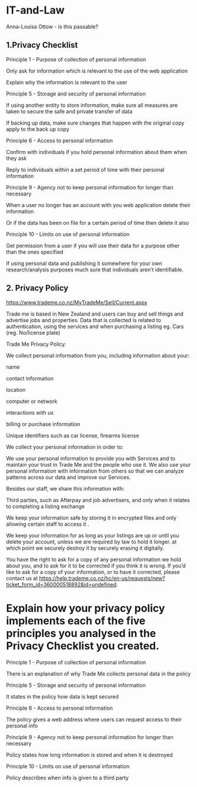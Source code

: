 # IT-and-Law
Anna-Louisa Ottow - is this passable?

## 1.Privacy Checklist 

Principle 1 - Purpose of collection of personal information 

Only ask for information which is relevant to the use of the web application 

Explain why the information is relevant to the user 


Principle 5 - Storage and security of personal information 

If using another entity to store information, make sure all measures are taken to secure the safe and private transfer of data 

If backing up data, make sure changes that happen with the original copy apply to the back up copy 


Principle 6 - Access to personal information 

Confirm with individuals if you hold personal information about them when they ask 

Reply to individuals within a set period of time with their personal information 


Principle 9 - Agency not to keep personal information for longer than necessary 

When a user no longer has an account with you web application delete their information 

Or if the data has been on file for a certain period of time then delete it also 


Principle 10 - Limits on use of personal information 

Get permission from a user if you will use their data for a purpose other than the ones specified 

If using personal data and publishing it somewhere for your own research/analysis purposes much sure that individuals aren’t identifiable. 

 

 

 

## 2. Privacy Policy 

https://www.trademe.co.nz/MyTradeMe/Sell/Current.aspx 

Trade me is based in New Zealand and users can buy and sell things and advertise jobs and properties. Data that is collected is related to authentication, using the services and when purchasing a listing eg. Cars (reg. No/license plate) 

 

Trade Me Privacy Policy: 

We collect personal information from you, including information about your: 

name 

contact information 

location 

computer or network 

interactions with us 

billing or purchase information 

Unique identifiers such as car license, firearms license 

 

We collect your personal information in order to: 

We use your personal information to provide you with Services and to maintain your trust in Trade Me and the people who use it. We also use your personal information with information from others so that we can analyze patterns across our data and improve our Services. 

Besides our staff, we share this information with: 

Third parties, such as Afterpay and job advertisers, and only when it relates to completing a listing exchange 

We keep your information safe by storing it in encrypted files and only allowing certain staff to access it . 

We keep your information for as long as your listings are up or until you delete your account, unless we are required by law to hold it longer. at which point we securely destroy it by securely erasing it digitally. 

You have the right to ask for a copy of any personal information we hold about you, and to ask for it to be corrected if you think it is wrong. If you’d like to ask for a copy of your information, or to have it corrected, please contact us at https://help.trademe.co.nz/hc/en-us/requests/new?ticket_form_id=360000518892&id=undefined. 

 


# Explain how your privacy policy implements each of the five principles you analysed in the Privacy Checklist you created. 

 
Principle 1 - Purpose of collection of personal information 

There is an explanation of why Trade Me collects personal data in the policy 

Principle 5 - Storage and security of personal information 

It states in the policy how data is kept secured 

Principle 6 - Access to personal information 

The policy gives a web address where users can request access to their personal info 

Principle 9 - Agency not to keep personal information for longer than necessary 

Policy states how long information is stored and when it is destroyed 

Principle 10 - Limits on use of personal information 

Policy describes when info is given to a third party
